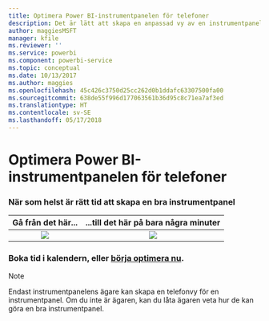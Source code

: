 ```yaml
---
title: Optimera Power BI-instrumentpanelen för telefoner
description: Det är lätt att skapa en anpassad vy av en instrumentpanel specifikt för visning på mobiltelefoner. Prova nu.
author: maggiesMSFT
manager: kfile
ms.reviewer: ''
ms.service: powerbi
ms.component: powerbi-service
ms.topic: conceptual
ms.date: 10/13/2017
ms.author: maggies
ms.openlocfilehash: 45c426c3750d25cc262d0b1ddafc63307500fa00
ms.sourcegitcommit: 638de55f996d177063561b36d95c8c71ea7af3ed
ms.translationtype: HT
ms.contentlocale: sv-SE
ms.lasthandoff: 05/17/2018
---
```

# <a name="optimize-power-bi-dashboard-for-phones"></a>Optimera Power BI-instrumentpanelen för telefoner
### <a name="anytime-is-the-right-time-to-create-a-great-dashboard"></a>När som helst är rätt tid att skapa en bra instrumentpanel
| **Gå från det här...** | **...till det här på bara några minuter** |
|:---:|:---:|
| ![](media/mobile-apps-optimize-dashboard-phone-view/power-bi-phone-dashboard-not-optimized.png) |![](media/mobile-apps-optimize-dashboard-phone-view/power-bi-phone-dashboard-optimized.png) |

### <a name="book-some-time-on-your-calendar-or-start-optimizing-nowservice-create-dashboard-mobile-phone-viewmd"></a>Boka tid i kalendern, eller [börja optimera nu](service-create-dashboard-mobile-phone-view.md).
> [!NOTE]
> Endast instrumentpanelens ägare kan skapa en telefonvy för en instrumentpanel. Om du inte är ägaren, kan du låta ägaren veta hur de kan göra en bra instrumentpanel.
> 
> 

